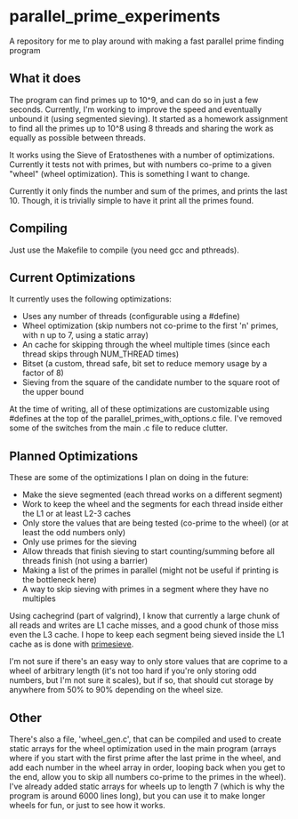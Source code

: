 parallel_prime_experiments
==========================

A repository for me to play around with making a fast parallel prime finding program

What it does
------------

The program can find primes up to 10^9, and can do so in just a few seconds. Currently, I'm working to improve the speed and eventually unbound it (using segmented sieving). It started as a homework assignment to find all the primes up to 10^8 using 8 threads and sharing the work as equally as possible between threads.

It works using the Sieve of Eratosthenes with a number of optimizations. Currently it tests not with primes, but with numbers co-prime to a given "wheel" (wheel optimization). This is something I want to change.

Currently it only finds the number and sum of the primes, and prints the last 10. Though, it is trivially simple to have it print all the primes found.

Compiling
---------

Just use the Makefile to compile (you need gcc and pthreads).

Current Optimizations
---------------------

It currently uses the following optimizations:

  * Uses any number of threads (configurable using a #define)
  * Wheel optimization (skip numbers not co-prime to the first 'n' primes, with n up to 7, using a static array)
  * An cache for skipping through the wheel multiple times (since each thread skips through NUM_THREAD times)
  * Bitset (a custom, thread safe, bit set to reduce memory usage by a factor of 8)
  * Sieving from the square of the candidate number to the square root of the upper bound

At the time of writing, all of these optimizations are customizable using #defines at the top of the parallel_primes_with_options.c file. I've removed some of the switches from the main .c file to reduce clutter.

Planned Optimizations
---------------------

These are some of the optimizations I plan on doing in the future:
  
  * Make the sieve segmented (each thread works on a different segment)
  * Work to keep the wheel and the segments for each thread inside either the L1 or at least L2-3 caches
  * Only store the values that are being tested (co-prime to the wheel) (or at least the odd numbers only)
  * Only use primes for the sieving
  * Allow threads that finish sieving to start counting/summing before all threads finish (not using a barrier)
  * Making a list of the primes in parallel (might not be useful if printing is the bottleneck here)
  * A way to skip sieving with primes in a segment where they have no multiples
   
Using cachegrind (part of valgrind), I know that currently a large chunk of all reads and writes are L1 cache misses, and a good chunk of those miss even the L3 cache. I hope to keep each segment being sieved inside the L1 cache as is done with [primesieve](http://primesieve.org/).

I'm not sure if there's an easy way to only store values that are coprime to a wheel of arbitrary length (it's not too hard if you're only storing odd numbers, but I'm not sure it scales), but if so, that should cut storage by anywhere from 50% to 90% depending on the wheel size.

Other
-----
There's also a file, 'wheel_gen.c', that can be compiled and used to create static arrays for the wheel optimization used in the main program (arrays where if you start with the first prime after the last prime in the wheel, and add each number in the wheel array in order, looping back when you get to the end, allow you to skip all numbers co-prime to the primes in the wheel). I've already added static arrays for wheels up to length 7 (which is why the program is around 6000 lines long), but you can use it to make longer wheels for fun, or just to see how it works.
